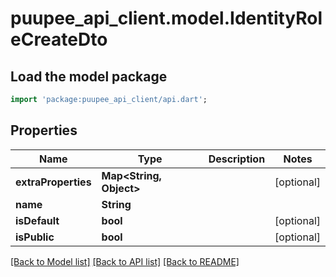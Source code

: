 # puupee_api_client.model.IdentityRoleCreateDto

## Load the model package
```dart
import 'package:puupee_api_client/api.dart';
```

## Properties
Name | Type | Description | Notes
------------ | ------------- | ------------- | -------------
**extraProperties** | **Map&lt;String, Object&gt;** |  | [optional] 
**name** | **String** |  | 
**isDefault** | **bool** |  | [optional] 
**isPublic** | **bool** |  | [optional] 

[[Back to Model list]](../README.md#documentation-for-models) [[Back to API list]](../README.md#documentation-for-api-endpoints) [[Back to README]](../README.md)


